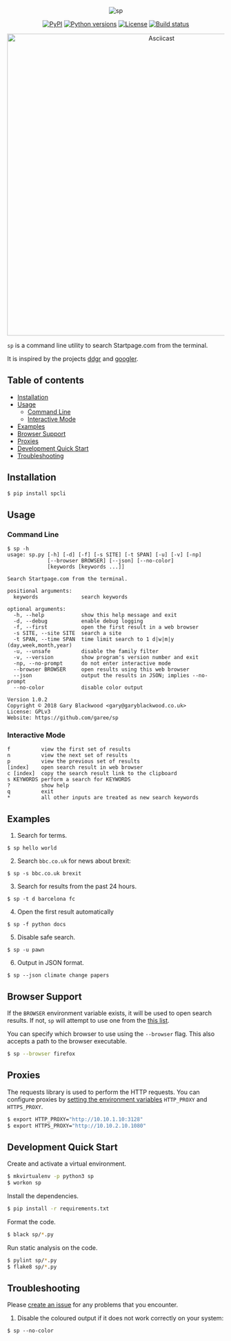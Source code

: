 <p align="center">
<img src="https://imgur.com/Z7A33Rm.png" title="sp" />
</p>

<p align="center">
<a href="https://pypi.python.org/pypi/spcli"><img src="https://img.shields.io/pypi/v/spcli.svg?maxAge=600" alt="PyPI" /></a>
<a href="https://pypi.python.org/pypi/spcli"><img src="https://img.shields.io/pypi/pyversions/spcli.svg" alt="Python versions"></a>
<a href="https://github.com/garee/sp/blob/master/LICENSE"><img src="https://img.shields.io/github/license/garee/sp.svg" alt="License" /></a> <a href="https://travis-ci.org/Garee/sp"><img src="https://travis-ci.org/Garee/sp.svg?branch=master" alt="Build status"></a>
</p>

<p align="center">
<a href="https://asciinema.org/a/215549"><img src="https://asciinema.org/a/215549.png" alt="Asciicast" width="700"/></a>
</p>

`sp` is a command line utility to search Startpage.com from the terminal.

It is inspired by the projects [ddgr](https://github.com/jarun/ddgr) and [googler](https://github.com/jarun/googler).

## Table of contents

- [Installation](#installation)
- [Usage](#usage)
  - [Command Line](#command-line)
  - [Interactive Mode](#interactive-mode)
- [Examples](#examples)
- [Browser Support](#browser-support)
- [Proxies](#proxies)
- [Development Quick Start](#development-quick-start)
- [Troubleshooting](#troubleshooting)

## Installation

```sh
$ pip install spcli
```

## Usage

### Command Line

```
$ sp -h
usage: sp.py [-h] [-d] [-f] [-s SITE] [-t SPAN] [-u] [-v] [-np]
             [--browser BROWSER] [--json] [--no-color]
             [keywords [keywords ...]]

Search Startpage.com from the terminal.

positional arguments:
  keywords              search keywords

optional arguments:
  -h, --help            show this help message and exit
  -d, --debug           enable debug logging
  -f, --first           open the first result in a web browser
  -s SITE, --site SITE  search a site
  -t SPAN, --time SPAN  time limit search to 1 d|w|m|y (day,week,month,year)
  -u, --unsafe          disable the family filter
  -v, --version         show program's version number and exit
  -np, --no-prompt      do not enter interactive mode
  --browser BROWSER     open results using this web browser
  --json                output the results in JSON; implies --no-prompt
  --no-color            disable color output

Version 1.0.2
Copyright © 2018 Gary Blackwood <gary@garyblackwood.co.uk>
License: GPLv3
Website: https://github.com/garee/sp
```

### Interactive Mode

```
f          view the first set of results
n          view the next set of results
p          view the previous set of results
[index]    open search result in web browser
c [index]  copy the search result link to the clipboard
s KEYWORDS perform a search for KEYWORDS
?          show help
q          exit
*          all other inputs are treated as new search keywords
```

## Examples

1. Search for terms.

```
$ sp hello world
```

2. Search `bbc.co.uk` for news about brexit:

```
$ sp -s bbc.co.uk brexit
```

3. Search for results from the past 24 hours.

```
$ sp -t d barcelona fc
```

4. Open the first result automatically

```
$ sp -f python docs
```

5. Disable safe search.

```
$ sp -u pawn
```

6. Output in JSON format.

```
$ sp --json climate change papers
```

## Browser Support

If the `BROWSER` environment variable exists, it will be used to open search results. If not, `sp` will attempt to use one from the [this list](https://docs.python.org/2/library/webbrowser.html#webbrowser.register).

You can specify which browser to use using the `--browser` flag. This also accepts a path to the browser executable.

```sh
$ sp --browser firefox
```

## Proxies

The requests library is used to perform the HTTP requests. You can configure proxies by [setting the environment variables](http://docs.python-requests.org/en/master/user/advanced/#proxies) `HTTP_PROXY` and `HTTPS_PROXY`.

```sh
$ export HTTP_PROXY="http://10.10.1.10:3128"
$ export HTTPS_PROXY="http://10.10.2.10.1080"
```

## Development Quick Start

Create and activate a virtual environment.

```sh
$ mkvirtualenv -p python3 sp
$ workon sp
```

Install the dependencies.

```sh
$ pip install -r requirements.txt
```

Format the code.

```sh
$ black sp/*.py
```

Run static analysis on the code.

```sh
$ pylint sp/*.py
$ flake8 sp/*.py
```

## Troubleshooting

Please [create an issue](https://github.com/Garee/sp/issues) for any problems that you encounter.

1. Disable the coloured output if it does not work correctly on your system:

```
$ sp --no-color
```
